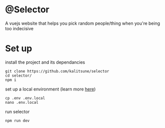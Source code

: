 # @Selector
A vuejs website that helps you pick random people/thing when you're being too indecisive

# Set up
install the project and its dependancies
```
git clone https://github.com/kalitsune/selector
cd selector/
npm i
```

set up a local environment (learn more [here](https://vitejs.dev/guide/env-and-mode.html))
```
cp .env .env.local
nano .env.local
```

run selector
```
npm run dev
```